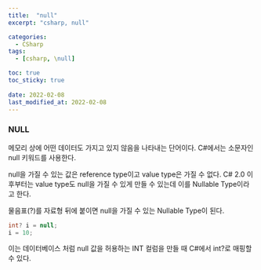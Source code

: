 ```yaml
---
title:  "null"
excerpt: "csharp, null"

categories:
  - CSharp
tags:
  - [csharp, \null]

toc: true
toc_sticky: true
 
date: 2022-02-08 
last_modified_at: 2022-02-08
---
```


### NULL

메모리 상에 어떤 데이터도 가지고 있지 않음을 나타내는 단어이다. C#에서는 소문자인 null 키워드를 사용한다.

null을 가질 수 있는 값은 reference type이고 value type은 가질 수 없다. C# 2.0 이후부터는 value type도 null을 가질 수 있게 만들 수 있는데 이를 Nullable Type이라고 한다.  

물음표(?)를 자료형 뒤에 붙이면 null을 가질 수 있는 Nullable Type이 된다. 

```cs
int? i = null;
i = 10;
```

이는 데이터베이스 처럼 null 값을 허용하는 INT 컬럼을 만들 때 C#에서 int?로 매핑할 수 있다.  
